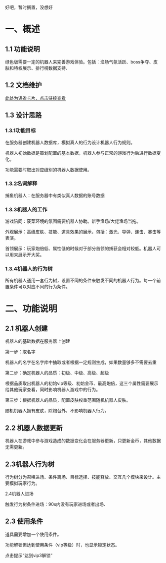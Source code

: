好吧，暂时搁置，没想好







# 一、概述
## 1.1 功能说明
绿色版需要一定的机器人来完善游戏体验。包括：渔场气氛活跃、boss争夺、皮肤和特权展示、排行榜数据支持、

## 1.2 文档维护
[此处为语雀卡片，点击链接查看](https://www.yuque.com/ttk5k0/manpny/ubh7g31yip949o16#mDTTJ)

## 1.3 设计思路
### 1.3.1功能目标
在服务器创建机器人数据库，模拟真人的行为设计机器人行为规则。

机器人初始数据是策划配置的基本数据，机器人参与正常的游戏行为后进行数据变化。

功能需要时取出对应级别的机器人数据使用。

### 1.3.2名词解释
捕鱼机器人：在服务器中有类似真人数据的账号数据



### 1.3.3机器人的工作
游戏陪同：菠菜环境的氛围需要机器人协助。新手渔场/大佬渔场当拖。

外观展示：高级皮肤、技能、道具效果的展示，包括：激光、导弹、连击、暴击等表演。

首领展示：玩家炮倍低、属性低的时候对于部分首领的捕获会相对较低。机器人可以用来展示开大奖。



### 1.3.4机器人的行为树
所有机器人通用一套行为树，设置不同的条件来触发不同的机器人行为。每一个前置条件可以对应不同的行为条件。





# 二、功能说明
## 2.1 机器人创建
机器人的基础数据在服务器上创建

第一步：取名字

机器人的名字在名字库中抽取或者根据一定规则生成，如果数量够多不需要去重

第二步：确定机器人的品质：初级、中级、高级、超级

根据品质取出机器人的初始vip等级、初始金币、最高炮倍，这三个属性需要展示给其他玩家查看，同时影响机器人游戏中的行为。

第三步：根据机器人的品质，配置皮肤权重范围随机机器人皮肤。

随机机器人拥有皮肤，除炮台外，不影响机器人行为。

## 2.2 机器人数据更新
机器人在游戏中参与游戏造成的数据变化会在服务器更新，只更新金币，其他数据无需更新。



## 2.3机器人行为树
行为树分为召唤进场、条件离场、目标选择、技能释放、交互几个模块来设计。主要模拟玩家行为。



2.4机器人进场

触发行为树条件进场：90s内没有玩家进场或者出场、





## 2.3 使用条件
道具需要增加一个使用条件。

功能解锁但达到使用条件（vip等级）时，也显示锁定状态。

点击提示“达到vip3解锁”


